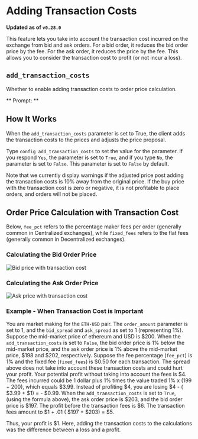 # Adding Transaction Costs

**Updated as of `v0.28.0`**

This feature lets you take into account the transaction cost incurred on the exchange from bid and ask orders. For a bid order, it reduces the bid order price by the fee. For the ask order, it reduces the price by the fee. This allows you to consider the transaction cost to profit (or not incur a loss).

<Callout
  type="note"
  body="This puts your order prices further away from the mid-price."
/>

## `add_transaction_costs`

Whether to enable adding transaction costs to order price calculation.

** Prompt: **

<Prompt
  prompt="Do you want to add transaction costs automatically to order prices? (Yes/No)"
  response=">>> Yes"
/>

## How It Works

When the `add_transaction_costs` parameter is set to True, the client adds the transaction costs to the prices and adjusts the price proposal.

Type `config add_transaction_costs` to set the value for the parameter. If you respond `Yes`, the parameter is set to `True`, and if you type `No`, the parameter is set to `False`. This parameter is set to `False` by default.

Note that we currently display warnings if the adjusted price post adding the transaction costs is 10% away from the original price. If the buy price with the transaction cost is zero or negative, it is not profitable to place orders, and orders will not be placed.

## Order Price Calculation with Transaction Cost

Below, `fee_pct` refers to the percentage maker fees per order (generally common in Centralized exchanges), while `fixed_fees` refers to the flat fees (generally common in Decentralized exchanges).

### Calculating the Bid Order Price

![Bid price with transaction cost](/assets/img/trans_cost_bid.png)

### Calculating the Ask Order Price

![Ask price with transaction cost](/assets/img/trans_cost_ask.png)

### Example - When Transaction Cost is Important

You are market making for the `ETH-USD` pair. The `order_amount` parameter is set to 1, and the `bid_spread` and `ask_spread` as set to 1 (representing 1%). Suppose the mid-market price of ethereum and USD is \$200. When the `add_transaction_costs` is set to `False`, the bid order price is 1% below the mid-market price, and the ask order price is 1% above the mid-market price, $198 and $202, respectively. Suppose the fee percentage (`fee_pct`) is 1% and the fixed fee (`fixed_fees`) is $0.50 for each transaction. The spread above does not take into account these transaction costs and could hurt your profit. Your potential profit without taking into account the fees is $4. The fees incurred could be 1 dollar plus 1% times the value traded 1% x (199 + 200), which equals $3.99. Instead of profiting $4, you are losing $4 - ( $3.99 + $1) = - $0.99. When the `add_transaction_costs` is set to `True`, (using the formula above), the ask order price is $203, and the bid order price is $197. The profit before the transaction fees is $6. The transaction fees amount to $1 + .01 ( $197 + $203) = \$5.

Thus, your profit is \$1. Here, adding the transaction costs to the calculations was the difference between a loss and a profit.
